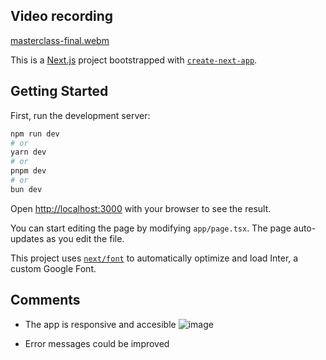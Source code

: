 ## Video recording
[masterclass-final.webm](https://github.com/user-attachments/assets/6e1b7215-d9e1-45f3-b476-88846b7c25f1)


This is a [Next.js](https://nextjs.org/) project bootstrapped with [`create-next-app`](https://github.com/vercel/next.js/tree/canary/packages/create-next-app).

## Getting Started

First, run the development server:

```bash
npm run dev
# or
yarn dev
# or
pnpm dev
# or
bun dev
```

Open [http://localhost:3000](http://localhost:3000) with your browser to see the result.

You can start editing the page by modifying `app/page.tsx`. The page auto-updates as you edit the file.

This project uses [`next/font`](https://nextjs.org/docs/basic-features/font-optimization) to automatically optimize and load Inter, a custom Google Font.

## Comments
- The app is responsive and accesible
![image](https://github.com/user-attachments/assets/7aa6757c-8061-4a93-81c6-536351bde9ca)

- Error messages could be improved

